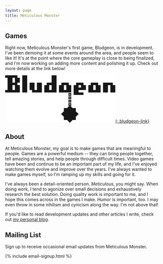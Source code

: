 ```yaml
---
layout: page
title: Meticulous Monster
---
```


## Games

Right now, Meticulous Monster's first game, Bludgeon, is in development. I've been demoing it at some events around the area, and people seem to like it! It's at the point where the core gameplay is close to being finalized, and I'm now working on adding more content and polishing it up. Check out more details at the link below!

[![Bludgeon](/images/bludgeon/bludgeon-logo.png){:.bludgeon-link}](/bludgeon)

## About

At Meticulous Monster, my goal is to make games that are meaningful to people. Games are a powerful medium -- they can bring people together, tell amazing stories, and help people through difficult times. Video games have been and continue to be an important part of my life, and I've enjoyed watching them evolve and improve over the years. I've always wanted to make games myself, so I'm ramping up my skills and going for it.

I've always been a detail-oriented person. *Meticulous*, you might say. When doing work, I tend to agonize over small decisions and exhaustively research the best solution. Doing quality work is important to me, and I hope this comes across in the games I make. Humor is important, too. I may even throw in some nihilism and cynicism along the way. I'm not above that!

If you'd like to read development updates and other articles I write, check out [my personal blog](https://colececil.io/).

## Mailing List

Sign up to receive occasional email updates from Meticulous Monster.

{% include email-signup.html %}